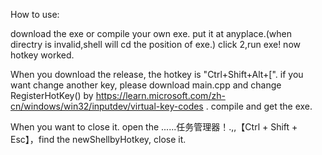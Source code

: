 How to use:

download the exe or compile your own exe.
put it at anyplace.(when directry is invalid,shell will cd the position of exe.)
click 2,run exe!
now hotkey worked.


When you download the release, the hotkey is "Ctrl+Shift+Alt+[".
if you want change another key, please download main.cpp and 
change RegisterHotKey() by https://learn.microsoft.com/zh-cn/windows/win32/inputdev/virtual-key-codes .
compile and get the exe.

When you want to close it.
open the ......任务管理器！.,,【Ctrl + Shift + Esc】，find the newShellbyHotkey, close it.

